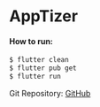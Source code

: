 # AppTizer

#### How to run:

```sh
$ flutter clean
$ flutter pub get
$ flutter run
```

Git Repository: [GitHub](https://github.com/Z3uziks/AppTizer)
